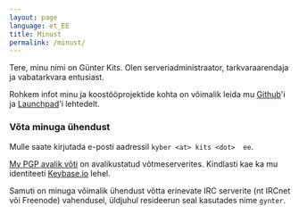 ```yaml
---
layout: page
language: et_EE
title: Minust
permalink: /minust/
---
```


Tere, minu nimi on Günter Kits. Olen serveriadministraator, 
tarkvaraarendaja ja vabatarkvara entusiast.

Rohkem infot minu ja koostööprojektide kohta on võimalik leida mu 
[Github]'i ja [Launchpad]'i lehtedelt.

### Võta minuga ühendust

Mulle saate kirjutada e-posti aadressil `kyber <at> kits <dot> 
ee`.

[My PGP avalik võti][My PGP public key] on avalikustatud 
võtmeserverites. Kindlasti kae ka mu identiteeti [Keybase.io] lehel.

Samuti on minuga võimalik ühendust võtta erinevate IRC serverite (nt 
IRCnet või Freenode) vahendusel, üldjuhul resideerun seal kasutades 
nime `gynter`.

[Github]: https://github.com/gynter
[Keybase.io]: https://keybase.io/gynter
[Launchpad]: https://launchpad.net/~gynter
[My PGP public key]: https://pgp.mit.edu/pks/lookup?op=vindex&search=0xC6C08ACB9F84326D
